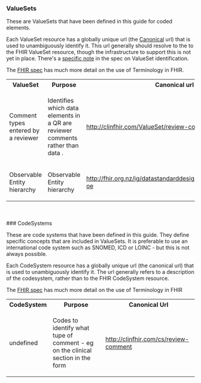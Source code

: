 ### ValueSets

These are ValueSets that have been defined in this guide for coded elements. 

Each ValueSet resource has a globally unique url (the [Canonical](http://hl7.org/fhir/references.html#canonical) url) that is used to unambiguously identify it. 
This url generally should resolve to the to the FHIR ValueSet resource, though the infrastructure 
to support this is not yet in place. There's a [specific note](http://hl7.org/fhir/valueset.html#ident) in the spec on ValueSet identification.

The [FHIR spec](http://hl7.org/fhir/terminology-module.html) has much more detail on the use of Terminology in FHIR.


<table class='table table-bordered table-condensed'>
<tr><th>ValueSet</th><th>Purpose</th><th>Canonical url</th></tr>
<tr><td width='20%'>Comment types entered by a reviewer</td><td><p>Identifies which data elements in a QR are reviewer comments rather than data .</p></td><td><a href='ValueSet-reviewer-comment-type.html'>http://clinfhir.com/ValueSet/review-comment</a></td></tr>
<tr><td width='20%'>Observable Entity hierarchy</td><td><p>Observable Entity hierarchy</p></td><td><a href='ValueSet-canshare-oe.html'>http://fhir.org.nz/ig/datastandarddesigner/ValueSet/canshare-oe</a></td></tr>
</table>
<br/><br/>
### CodeSystems

These are code systems that have been defined in this guide. They define specific concepts that are included in ValueSets. It is preferable to use an international code system such as SNOMED, ICD or LOINC - but this is not always possible.

Each CodeSystem resource has a globally unique url (the canonical url) that is used to unambiguously identify it. The url generally refers to a description of the codesystem, rather than to the FHIR CodeSystem resource.

The [FHIR spec](http://hl7.org/fhir/terminology-module.html) has much more detail on the use of Terminology in FHIR

<table class='table table-bordered table-condensed'>
<tr><th>CodeSystem</th><th>Purpose</th><th>Canonical Url</th></tr>
<tr><td width='20%'>undefined</td><td><p>Codes to identify what tupe of comment - eg on the clinical section in the form</p></td><td><a href='CodeSystem-reviewer-comment-type.html'>http://clinfhir.com/cs/review-comment</a></td></tr>
</table>
